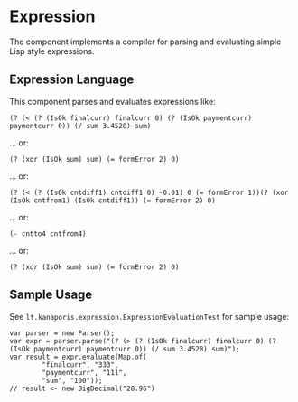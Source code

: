 # Expression

The component implements a compiler for parsing and evaluating simple Lisp style expressions.


## Expression Language


This component parses and evaluates expressions like:

    (? (< (? (IsOk finalcurr) finalcurr 0) (? (IsOk paymentcurr) paymentcurr 0)) (/ sum 3.4528) sum)

... or:

    (? (xor (IsOk sum) sum) (= formError 2) 0)

... or:

    (? (< (? (IsOk cntdiff1) cntdiff1 0) -0.01) 0 (= formError 1))(? (xor (IsOk cntfrom1) (IsOk cntdiff1)) (= formError 2) 0)

... or:

    (- cntto4 cntfrom4)

... or:

    (? (xor (IsOk sum) sum) (= formError 2) 0)


## Sample Usage

See `lt.kanaporis.expression.ExpressionEvaluationTest` for sample usage:

    var parser = new Parser();
    var expr = parser.parse("(? (> (? (IsOk finalcurr) finalcurr 0) (? (IsOk paymentcurr) paymentcurr 0)) (/ sum 3.4528) sum)");
    var result = expr.evaluate(Map.of(
            "finalcurr", "333",
            "paymentcurr", "111",
            "sum", "100"));
    // result <- new BigDecimal("28.96")
